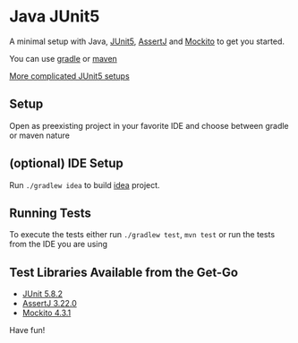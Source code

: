 # Java JUnit5

A minimal setup with Java, [JUnit5](https://junit.org/junit5/), [AssertJ](https://assertj.github.io/doc/) and [Mockito](https://site.mockito.org/) to get you started.

You can use [gradle](https://gradle.org/) or [maven](https://maven.apache.org/)

[More complicated JUnit5 setups](https://github.com/junit-team/junit5-samples)

## Setup

Open as preexisting project in your favorite IDE and choose between gradle or maven nature

## (optional) IDE Setup

Run `./gradlew idea` to build [idea](https://www.jetbrains.com/idea) project.

## Running Tests

To execute the tests either run `./gradlew test`, `mvn test` or run the tests from the IDE you are using

## Test Libraries Available from the Get-Go
- [JUnit 5.8.2](https://junit.org/junit5/docs/snapshot/release-notes/#release-notes-5.8.2)
- [AssertJ 3.22.0](https://assertj.github.io/doc/#assertj-core-release-notes)
- [Mockito 4.3.1](https://github.com/mockito/mockito/releases)

Have fun!
